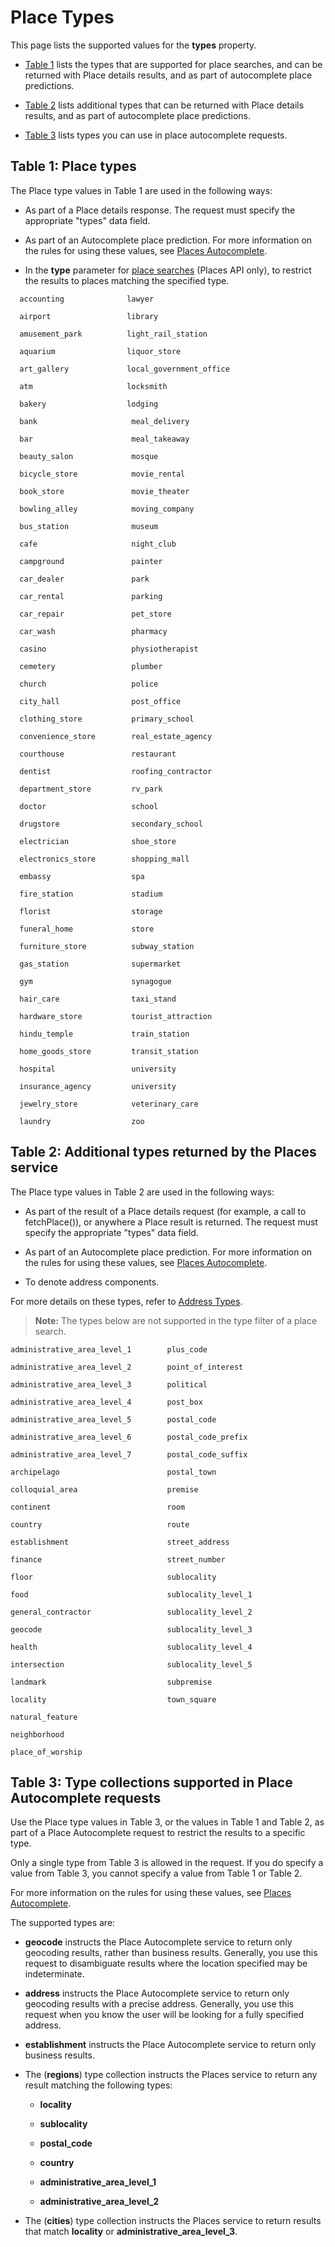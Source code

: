 # Place Types

This page lists the supported values for the **types** property.

* [Table 1](#Table-1-Place-types) lists the types that are supported for place searches, and can be returned with Place details results, and as part of autocomplete place predictions.

* [Table 2](#Table-2-Additional-types-returned-by-the-Places-service) lists additional types that can be returned with Place details results, and as part of autocomplete place predictions.

* [Table 3](#Table-3-Type-collections-supported-in-Place-Autocomplete-requests) lists types you can use in place autocomplete requests.


## Table 1: Place types

The Place type values in Table 1 are used in the following ways:

* As part of a Place details response. The request must specify the appropriate "types" data field.

* As part of an Autocomplete place prediction. For more information on the rules for using these values, see [Places Autocomplete](./placeautocomplete.md).

* In the **type** parameter for [place searches](./textsearch.md) (Places API only), to restrict the results to places matching the specified type.

```code
  accounting              lawyer 

  airport                 library 

  amusement_park          light_rail_station 

  aquarium                liquor_store 

  art_gallery             local_government_office 

  atm                     locksmith 

  bakery                  lodging 

  bank                     meal_delivery 

  bar                      meal_takeaway 

  beauty_salon             mosque 

  bicycle_store            movie_rental 

  book_store               movie_theater 

  bowling_alley            moving_company 

  bus_station              museum 

  cafe                     night_club 

  campground               painter 

  car_dealer               park 

  car_rental               parking 

  car_repair               pet_store 

  car_wash                 pharmacy 

  casino                   physiotherapist 

  cemetery                 plumber 

  church                   police 

  city_hall                post_office 

  clothing_store           primary_school 

  convenience_store        real_estate_agency 

  courthouse               restaurant 

  dentist                  roofing_contractor 

  department_store         rv_park 

  doctor                   school 

  drugstore                secondary_school 

  electrician              shoe_store 

  electronics_store        shopping_mall 

  embassy                  spa 

  fire_station             stadium 

  florist                  storage 

  funeral_home             store 

  furniture_store          subway_station 

  gas_station              supermarket 

  gym                      synagogue 

  hair_care                taxi_stand 

  hardware_store           tourist_attraction 

  hindu_temple             train_station 

  home_goods_store         transit_station 

  hospital                 university 

  insurance_agency         university 

  jewelry_store            veterinary_care 

  laundry                  zoo 
```


## Table 2: Additional types returned by the Places service
The Place type values in Table 2 are used in the following ways:

  * As part of the result of a Place details request (for example, a call to fetchPlace()), or anywhere a Place result is returned. The request must specify the appropriate "types" data field.

  * As part of an Autocomplete place prediction. For more information on the rules for using these values, see [Places Autocomplete](./placeautocomplete.md).

  * To denote address components.

For more details on these types, refer to [Address Types](./geocoding.md#Address-types-and-address-component-types).

> **Note:** The types below are not supported in the type filter of a place search.

    administrative_area_level_1        plus_code 

    administrative_area_level_2        point_of_interest 

    administrative_area_level_3        political 

    administrative_area_level_4        post_box

    administrative_area_level_5        postal_code 

    administrative_area_level_6        postal_code_prefix 

    administrative_area_level_7        postal_code_suffix 

    archipelago                        postal_town

    colloquial_area                    premise

    continent                          room

    country                            route

    establishment                      street_address

    finance                            street_number

    floor                              sublocality

    food                               sublocality_level_1

    general_contractor                 sublocality_level_2

    geocode                            sublocality_level_3

    health                             sublocality_level_4

    intersection                       sublocality_level_5

    landmark                           subpremise

    locality                           town_square

    natural_feature

    neighborhood

    place_of_worship


## Table 3: Type collections supported in Place Autocomplete requests
Use the Place type values in Table 3, or the values in Table 1 and Table 2, as part of a Place Autocomplete request to restrict the results to a specific type.

Only a single type from Table 3 is allowed in the request. If you do specify a value from Table 3, you cannot specify a value from Table 1 or Table 2.

For more information on the rules for using these values, see [Places Autocomplete](./placeautocomplete.md).

The supported types are:

  * **geocode** instructs the Place Autocomplete service to return only geocoding results, rather than business results. Generally, you use this request to disambiguate results where the location specified may be indeterminate.

  * **address** instructs the Place Autocomplete service to return only geocoding results with a precise address. Generally, you use this request when you know the user will be looking for a fully specified address.

  * **establishment** instructs the Place Autocomplete service to return only business results.

  * The (**regions**) type collection instructs the Places service to return any result matching the following types:

    * **locality**

    * **sublocality**

    * **postal_code**

    * **country**

    * **administrative_area_level_1**

    * **administrative_area_level_2**

  * The (**cities**) type collection instructs the Places service to return results that match **locality** or **administrative_area_level_3**.
